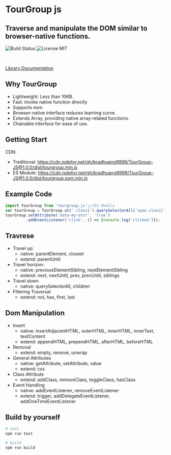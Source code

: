 # TourGroup js
## Traverse and manipulate the DOM similar to browser-native functions.

![Build Status](https://github.com/bradhuang9999/TourGroup.js/actions/workflows/main.yml/badge.svg)
![License MIT](https://img.shields.io/badge/license-MIT-blue.svg)

<br>

[Library Documentation](documentation.md)

## Why TourGroup
- Lightweight: Less than 10KB.
- Fast: invoke native function directly
- Supports esm.
- Browser-native interface reduces learning curve.
- Extends Array, providing native array-related functions.
- Chainable interface for ease of use.

## Getting Start
CDN: 
- Traditional: https://cdn.jsdelivr.net/gh/bradhuang9999/TourGroup-JS@1.0.0/dist/tourgroup.min.js
- ES Module: https://cdn.jsdelivr.net/gh/bradhuang9999/TourGroup-JS@1.0.0/dist/tourgroup.esm.min.js

## Example Code
```js
import TourGroup from 'tourgroup.js';//ES Module
var tourGroup = TourGroup.at('.class1').querySelectorAll('span.class2').has('i');
tourGroup.setAttribute('data-my-attr', 'true')
         .addEventListener('click', () => {console.log('clicked')});
```

## Travrese
- Travel up: 
  - native: parentElement, closest
  - extend: parentUntil
- Travel horizon: 
  - native: previousElementSibling, nextElementSibling
  - extend: next, nextUntil, prev, prevUntil, siblings
- Travel down
  - native: querySelectorAll, children
- Filtering Traversal
  - extend: not, has, first, last

## Dom Manipulation
- Insert
  - native: insertAdjacentHTML, outerHTML, innerHTML, innerText, textContent
  - extend: appendHTML, prependHTML, afterHTML, beforeHTML
- Removal
  - extend: empty, remove, unwrap
- General Attributes
  - native: getAttribute, setAttribute, value
  - extend: css
- Class Attribute
  - extend: addClass, removeClass, toggleClass, hasClass
- Event Handling
  - native: addEventListener, removeEventListener
  - extend: trigger, addDelegateEventListener, addOneTimeEventListener

## Build by yourself
```sh
# test
npm run test

# build
npm run build
```
